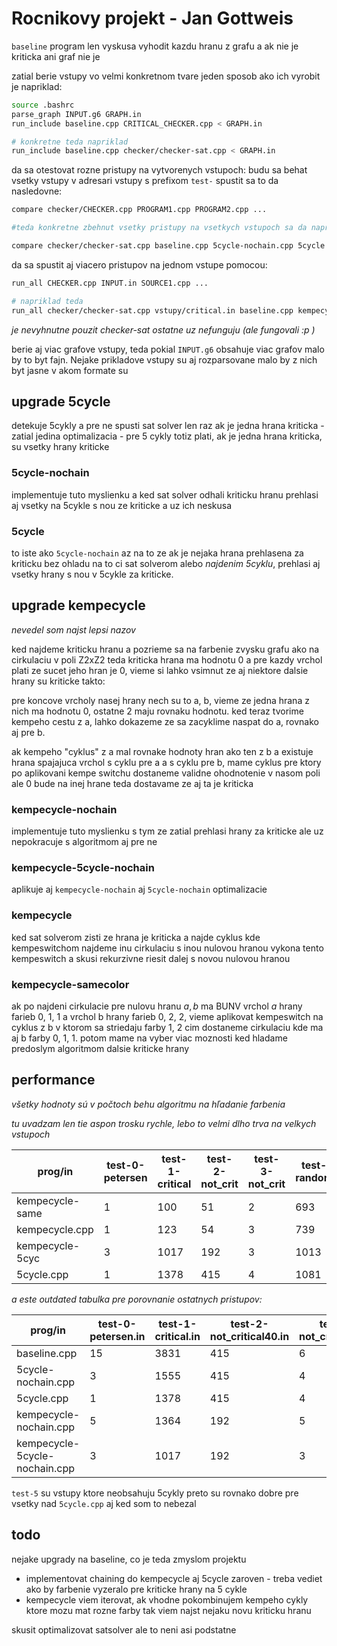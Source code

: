 # Rocnikovy projekt - Jan Gottweis

`baseline` program len vyskusa vyhodit kazdu hranu z grafu a ak nie je kriticka ani graf nie je

zatial berie vstupy vo velmi konkretnom tvare jeden sposob ako ich vyrobit je napriklad:

```bash
source .bashrc
parse_graph INPUT.g6 GRAPH.in
run_include baseline.cpp CRITICAL_CHECKER.cpp < GRAPH.in

# konkretne teda napriklad
run_include baseline.cpp checker/checker-sat.cpp < GRAPH.in
```

da sa otestovat rozne pristupy na vytvorenych vstupoch:
budu sa behat vsetky vstupy v adresari vstupy s prefixom `test-`
spustit sa to da nasledovne:

```bash
compare checker/CHECKER.cpp PROGRAM1.cpp PROGRAM2.cpp ...

#teda konkretne zbehnut vsetky pristupy na vsetkych vstupoch sa da napriklad takto:

compare checker/checker-sat.cpp baseline.cpp 5cycle-nochain.cpp 5cycle.cpp kempecycle-nochain.cpp kempecycle-5cycle-nochain.cpp
```

da sa spustit aj viacero pristupov na jednom vstupe pomocou: 
```bash
run_all CHECKER.cpp INPUT.in SOURCE1.cpp ...

# napriklad teda
run_all checker/checker-sat.cpp vstupy/critical.in baseline.cpp kempecycle-5cycle-nochain.cpp
```

*je nevyhnutne pouzit checker-sat ostatne uz nefunguju (ale fungovali :p )*

berie aj viac grafove vstupy, teda pokial `INPUT.g6` obsahuje viac grafov malo by to byt fajn.
Nejake prikladove vstupy su aj rozparsovane malo by z nich byt jasne v akom formate su 

## upgrade 5cycle
detekuje 5cykly a pre ne spusti sat solver len raz ak je jedna hrana kriticka - zatial jedina optimalizacia -
pre 5 cykly totiz plati, ak je jedna hrana kriticka, su vsetky hrany kriticke

### 5cycle-nochain
implementuje tuto myslienku a ked sat solver odhali kriticku hranu prehlasi aj vsetky na 5cykle s nou ze kriticke a uz ich neskusa

### 5cycle
to iste ako `5cycle-nochain` az na to ze ak je nejaka hrana prehlasena za kriticku bez ohladu na to ci sat solverom alebo *najdenim 5cyklu*, prehlasi aj vsetky hrany s nou v 5cykle za kriticke.

## upgrade kempecycle
*nevedel som najst lepsi nazov*

ked najdeme kriticku hranu a pozrieme sa na farbenie zvysku grafu ako na cirkulaciu v poli Z2xZ2 teda kriticka hrana ma hodnotu 0 a pre kazdy vrchol plati ze sucet jeho hran je 0, vieme si lahko vsimnut ze aj niektore dalsie hrany su kriticke takto:

pre koncove vrcholy nasej hrany nech su to a, b, vieme ze jedna hrana z nich ma hodnotu 0, ostatne 2 maju rovnaku hodnotu. ked teraz tvorime kempeho cestu z a, lahko dokazeme ze sa zacyklime naspat do a, rovnako aj pre b.

ak kempeho "cyklus" z a mal rovnake hodnoty hran ako ten z b a existuje hrana spajajuca vrchol s cyklu pre a a s cyklu pre b, mame cyklus pre ktory po aplikovani kempe switchu dostaneme validne ohodnotenie v nasom poli ale 0 bude na inej hrane teda dostavame ze aj ta je kriticka

### kempecycle-nochain
implementuje tuto myslienku s tym ze zatial prehlasi hrany za kriticke ale uz nepokracuje s algoritmom aj pre ne

### kempecycle-5cycle-nochain
aplikuje aj `kempecycle-nochain` aj `5cycle-nochain` optimalizacie

### kempecycle
ked sat solverom zisti ze hrana je kriticka a najde cyklus kde kempeswitchom najdeme inu cirkulaciu s inou nulovou hranou vykona tento kempeswitch a skusi rekurzivne riesit dalej s novou nulovou hranou

### kempecycle-samecolor

ak po najdeni cirkulacie pre nulovu hranu $a, b$ ma BUNV vrchol $a$ hrany farieb 0, 1, 1 a vrchol b hrany farieb 0, 2, 2, vieme aplikovat kempeswitch na cyklus z b v ktorom sa striedaju farby 1, 2 cim dostaneme cirkulaciu kde ma aj b farby 0, 1, 1. potom mame na vyber viac moznosti ked hladame predoslym algoritmom dalsie kriticke hrany

## performance

_všetky hodnoty sú v počtoch behu algoritmu na hľadanie farbenia_

*tu uvadzam len tie aspon trosku rychle, lebo to velmi dlho trva na velkych vstupoch*

| prog/in         | test-0-petersen | test-1-critical | test-2-not_crit | test-3-not_crit | test-4-random38 | test-5-random.i | test-6-velkecri | test-7-jozkove_ |
| --------------- | --------------- | --------------- | --------------- | --------------- | --------------- | --------------- | --------------- | --------------- |
| kempecycle-same |               1 |             100 |              51 |               2 |             693 |              45 |             512 |              12 |
| kempecycle.cpp  |               1 |             123 |              54 |               3 |             739 |              46 |             879 |              82 |
| kempecycle-5cyc |               3 |            1017 |             192 |               3 |            1013 |              46 |            7506 |             855 |
| 5cycle.cpp      |               1 |            1378 |             415 |               4 |            1081 |              47 |           17375 |            2604 |

*a este outdated tabulka pre porovnanie ostatnych pristupov:*

|prog/in| test-0-petersen.in | test-1-critical.in | test-2-not_critical40.in | test-3-not_critical74.in | test-4-random38.in1 | test-5-jozkove_critical.in |
|---|---|---|---|---|---|---|
| baseline.cpp |15 |3831 |415 |6 |1345 |2604? |
| 5cycle-nochain.cpp |3 |1555 |415 |4 |1081 |2604? |
| 5cycle.cpp |1 |1378 |415 |4 |1081 | 2604 |
| kempecycle-nochain.cpp |5 |1364 |192 |5 |1201 | 855 |
| kempecycle-5cycle-nochain.cpp |3 |1017 |192 |3 |1013 | 855 |


`test-5` su vstupy ktore neobsahuju 5cykly preto su rovnako dobre pre vsetky nad `5cycle.cpp` aj ked som to nebezal

## todo
nejake upgrady na baseline, co je teda zmyslom projektu

- implementovat chaining do kempecycle aj 5cycle zaroven - treba vediet ako by farbenie vyzeralo pre kriticke hrany na 5 cykle
- kempecycle viem iterovat, ak vhodne pokombinujem kempeho cykly ktore mozu mat rozne farby tak viem najst nejaku novu kriticku hranu

skusit optimalizovat satsolver ale to neni asi podstatne